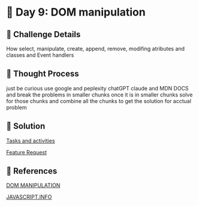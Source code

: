 # 🌟 Day 9: DOM manipulation

## 📜 Challenge Details

How select, manipulate, create, append, remove, modifing atributes and classes and Event handlers
 
## 📝 Thought Process

just be curious use google and peplexity chatGPT claude and MDN DOCS and break the problems in smaller chunks once it is in smaller chunks solve for those chunks and combine all the chunks to get the solution for acctual problem

## 🔎 Solution

[Tasks and activities](https://github.com/SURENDRA-BABU-VUNNAM/JavaScript-30-Day-challenge/tree/main/09_Day_9_dom_manipulation/01_tasks_and_activities)

[Feature Request](https://github.com/SURENDRA-BABU-VUNNAM/JavaScript-30-Day-challenge/tree/main/09_Day_9_dom_manipulation/02_feature_request)

## 🔗 References

[DOM MANIPULATION](https://www.perplexity.ai/search/explain-me-about-dom-manipulat-7kBIozx3TPOWWC6WpO47AQ)

[JAVASCRIPT.INFO](https://javascript.info/)